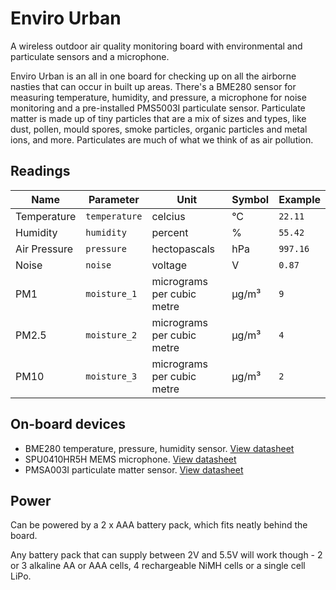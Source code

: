 # Enviro Urban

A wireless outdoor air quality monitoring board with environmental and particulate sensors and a microphone.

Enviro Urban is an all in one board for checking up on all the airborne nasties that can occur in built up areas. There's a BME280 sensor for measuring temperature, humidity, and pressure, a microphone for noise monitoring and a pre-installed PMS5003I particulate sensor. Particulate matter is made up of tiny particles that are a mix of sizes and types, like dust, pollen, mould spores, smoke particles, organic particles and metal ions, and more. Particulates are much of what we think of as air pollution. 

## Readings

|Name|Parameter|Unit|Symbol|Example|
|---|---|---|---|---|
|Temperature|`temperature`|celcius|°C|`22.11`|
|Humidity|`humidity`|percent|%|`55.42`|
|Air Pressure|`pressure`|hectopascals|hPa|`997.16`|
|Noise|`noise`|voltage|V|`0.87`|
|PM1|`moisture_1`|micrograms per cubic metre|µg/m³|`9`|
|PM2.5|`moisture_2`|micrograms per cubic metre|µg/m³|`4`|
|PM10|`moisture_3`|micrograms per cubic metre|µg/m³|`2`|

## On-board devices

- BME280 temperature, pressure, humidity sensor. [View datasheet](https://www.bosch-sensortec.com/media/boschsensortec/downloads/datasheets/bst-bme280-ds002.pdf)
- SPU0410HR5H MEMS microphone. [View datasheet](https://www.mouser.co.uk/datasheet/2/218/know_s_a0010769161_1-2271807.pdf)
- PMSA003I particulate matter sensor. [View datasheet](https://www.mouser.co.uk/datasheet/2/737/4505_PMSA003I_series_data_manual_English_V2_6-2490334.pdf)

## Power

Can be powered by a 2 x AAA battery pack, which fits neatly behind the board.

Any battery pack that can supply between 2V and 5.5V will work though - 2 or 3 alkaline AA or AAA cells, 4 rechargeable NiMH cells or a single cell LiPo.

